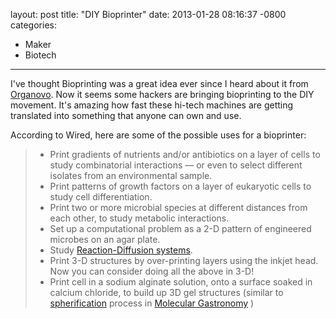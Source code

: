layout: post
title:  "DIY Bioprinter"
date:   2013-01-28 08:16:37 -0800
categories:
  - Maker
  - Biotech
---

 I've thought Bioprinting was a great idea ever since I heard about it from  [Organovo](http://www.organovo.com/). Now it seems some hackers are bringing bioprinting to the DIY movement. It's amazing how fast these hi-tech machines are getting translated into something that anyone can own and use. 

 According to Wired, here are some of the possible uses for a bioprinter: 

 > 
 >  * Print gradients of nutrients and/or antibiotics on a layer of cells to study combinatorial interactions — or even to select different isolates from an environmental sample.
 >  * Print patterns of growth factors on a layer of eukaryotic cells to study cell differentiation.
 >  * Print two or more microbial species at different distances from each other, to study metabolic interactions.
 >  * Set up a computational problem as a 2-D pattern of engineered microbes on an agar plate.
 >  * Study  [Reaction-Diffusion systems](https://en.wikipedia.org/wiki/Reaction%E2%80%93diffusion_system).
 >  * Print 3-D structures by over-printing layers using the inkjet head. Now you can consider doing all the above in 3-D!
 >  * Print cell in a sodium alginate solution, onto a surface soaked in calcium chloride, to build up 3D gel structures (similar to  [spherification](https://en.wikipedia.org/wiki/Spherification)  process in  [Molecular Gastronomy](https://en.wikipedia.org/wiki/Molecular_gastronomy) )


